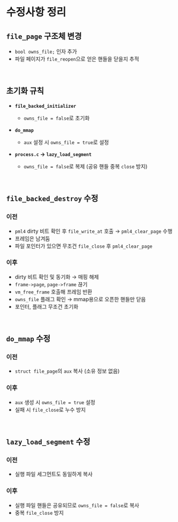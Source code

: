 # 수정사항 정리

## `file_page` 구조체 변경

* `bool owns_file;` 인자 추가
* 파일 페이지가 `file_reopen`으로 얻은 핸들을 닫을지 추적

<br>

## 초기화 규칙

* **`file_backed_initializer`**

  * `owns_file = false`로 초기화

* **`do_mmap`**

  * `aux` 설정 시 `owns_file = true`로 설정

* **`process.c` → `lazy_load_segment`**

  * `owns_file = false`로 복제 (공유 핸들 중복 `close` 방지)

<br>

## `file_backed_destroy` 수정

### 이전

* `pml4` dirty 비트 확인 후 `file_write_at` 호출 → `pml4_clear_page` 수행
* 프레임은 남겨둠
* 파일 포인터가 있으면 무조건 `file_close` 후 `pml4_clear_page`

### 이후

* dirty 비트 확인 및 동기화 → 매핑 해제
* `frame->page`, `page->frame` 끊기
* `vm_free_frame` 호출해 프레임 반환
* `owns_file` 플래그 확인 → mmap용으로 오픈한 핸들만 닫음
* 포인터, 플래그 무조건 초기화

<br>

## `do_mmap` 수정

### 이전

* `struct file_page`의 `aux` 복사 (소유 정보 없음)

### 이후

* `aux` 생성 시 `owns_file = true` 설정
* 실패 시 `file_close`로 누수 방지

<br>

## `lazy_load_segment` 수정

### 이전

* 실행 파일 세그먼트도 동일하게 복사

### 이후

* 실행 파일 핸들은 공유되므로 `owns_file = false`로 복사
* 중복 `file_close` 방지

